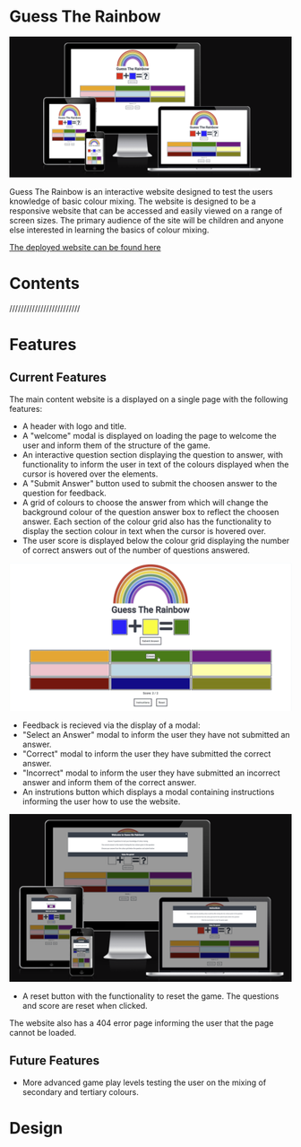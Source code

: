 # Guess The Rainbow

![Mock-up Screenshots](docs/mockup-screenshots.png)

Guess The Rainbow is an interactive website designed to test the users knowledge of basic colour mixing.
The website is designed to be a responsive website that can be accessed and easily viewed on a range of screen sizes.
The primary audience of the site will be children and anyone else interested in learning the basics of colour mixing.

[The deployed website can be found here](https://victoriaparkes.github.io/guess-the-rainbow/)

# Contents
/////////////////////////

# Features
## Current Features
The main content website is a displayed on a single page with the following features:
- A header with logo and title.
- A "welcome" modal is displayed on loading the page to welcome the user and inform them of the structure of the game.
- An interactive question section displaying the question to answer, with functionality to inform the user in text of the colours displayed when the cursor is hovered over the elements.
- A "Submit Answer" button used to submit the choosen answer to the question for feedback.
- A grid of colours to choose the answer from which will change the background colour of the question answer box to reflect the choosen answer. Each section of the colour grid also has the functionality to display the section colour in text when the cursor is hovered over.
- The user score is displayed below the colour grid displaying the number of correct answers out of the number of questions answered.

![Hover feature](docs/features/colour-hover.png)

- Feedback is recieved via the display of a modal:
 - "Select an Answer" modal to inform the user they have not submitted an answer.
 - "Correct" modal to inform the user they have submitted the correct answer.
 - "Incorrect" modal to inform the user they have submitted an incorrect answer and inform them of the correct answer.
- An instrutions button which displays a modal containing instructions informing the user how to use the website.

![Modals](docs/features/modals.png)

- A reset button with the functionality to reset the game. The questions and score are reset when clicked.

The website also has a 404 error page informing the user that the page cannot be loaded.

## Future Features
- More advanced game play levels testing the user on the mixing of secondary and tertiary colours.

# Design
